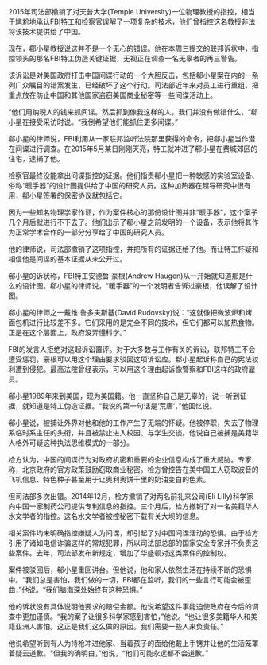 2015年司法部撤销了对天普大学(Temple University)一位物理教授的指控，相当于尴尬地承认FBI特工和检察官误解了一项复杂的技术，他们曾指控这名教授非法将该技术提供给了中国。

现在，郗小星教授说这并不是一个无心的错误。他在本周三提交的联邦诉状中，指控领头的那名FBI特工伪造关键证据，无视正在调查一名无辜者的再三警告。

该诉讼是对美国政府打击中国间谍行动的一个大胆反击，包括郗小星案在内的一系列广众瞩目的错案发生，已经破坏了这个行动。司法部近年来对员工进行重组，把重点放在防止中国和其他国家盗窃美国商业秘密等一些间谍活动上。

“他们用纳税人的钱来抓间谍。然后抓到像我这样的人，我们并没有做错什么，“郗小星在接受采访时说。“我倒希望他们能抓住更多间谍。”

郗小星的律师说，FBI利用从一家联邦监听法院那里获得的命令，把郗小星当作潜在间谍进行调查。在2015年5月某日刚刚天亮，特工就冲进了郗小星在费城郊区的住宅，逮捕了他。

检察官最终没能拿出间谍指控的证据。他们指责郗小星把一种敏感的实验室设备、俗称“暖手器”的设计图提供给了中国的研究人员。这种加热器在超导研究中很有用，郗小星签署的保密协议就包括它。

因为一些知名物理学家作证，作为案件核心的那份设计图并非“暖手器”，这个案子几个月后就进行不下去了。他们出示了郗小星之前发明的一个设备，表示他将其作为正常学术合作的一部分分享给了中国的研究人员。

他的律师说，司法部撤销了这项指控，并把所有的证据还给了他。而让特工怀疑和相信他是间谍的基本证据从未公开过。

郗小星的诉状称，FBI特工安德鲁·豪根(Andrew Haugen)从一开始就知道那是什么的设计图。郗小星的律师说，“暖手器”的一个发明者告诉过豪根，他误解了设计图。

郗小星的律师之一戴维·鲁多夫斯基(David Rudovsky)说：“这就像把微波炉和烤面包机进行比较差不多。它们采用的是完全不同的技术，但它们都可以加热食物。正是在这个层面上，政府没弄懂科学。”

FBI的发言人拒绝对这起诉讼置评。对于大多数与工作有关的诉讼，联邦特工不会遭受惩罚，豪根可以用这个理由要求驳回这项诉讼应。郗小星起诉称自己的宪法权利遭到侵犯。最高法院曾经表示，可以用这个理由起诉像警察和FBI这样的政府雇员。

郗小星1989年来到美国，现为美国籍。他一直坚称自己是无辜的，说一听到证据，就知道是特工伪造证据。“我说的第一句话是‘荒唐’，”他回忆说。

郗小星说，被捕让外界对他和他的工作产生了无端的怀疑。他被停职，失去了物理系临时系主任的头衔，并且被禁止进入校园、与学生交谈。他说自己被捕是美籍华人格外可疑这种执法思维模式的一部分。

检方认为，中国的间谍行为对政府机密和重要的企业信息构成了重大威胁。专家称，北京政府的官方政策鼓励窃取商业秘密。检方曾控告在美中国工人窃取波音的飞机信息、特色种子甚至用于让奥利奥饼干里的奶油变白的色素。

但司法部多次出错。2014年12月，检方撤销了对两名前礼来公司(Eli Lilly)科学家向中国一家制药公司提供专利信息的指控。三个月后，检方撤销了对一名美籍华人水文学者的指控。这名水文学者被控秘密下载有关大坝的信息。

相关案件均未明确指控嫌疑人为间谍，却引起了对中国间谍活动的恐惧。由于检方引用了诸如电信诈骗这样的常规犯罪，所以司法部总部的国家安全专家并不负责这些案件。去年，司法部发布新规定，增加了华盛顿对这类案件的控制权。

案件被驳回后，郗小星重回讲台。但他说，他和家人依然生活在持续不断的恐惧中。“我们总是害怕，我们做的一切，FBI都在监听，我们的一些言行可能会被歪曲，”他说。“我们脑海深处始终有这种恐惧。”

他的诉状没有具体说明他要求的赔偿金额。他说希望这件事能迫使政府在今后的调查中更加谨慎。“我的案子让很多科学家感到害怕，”他说。“也让很多美籍华人和美籍亚洲人害怕。这正是我们这么做的原因。我们需要一些人来负责任。”

他说希望听到有人为持枪冲进他家、当着孩子的面给他戴上手铐并让他的生活笼罩着疑云道歉。“但我的确明白，”他说，“他们可能永远都不会道歉。”
